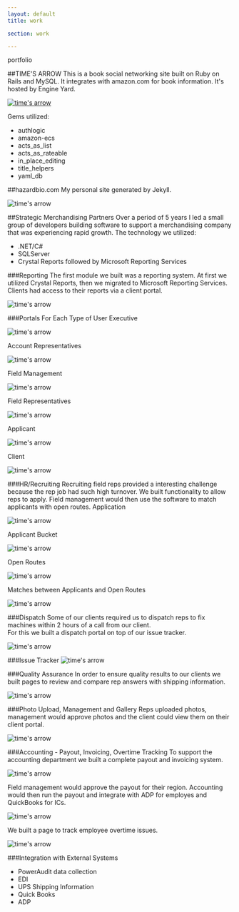 ```yaml
---
layout: default
title: work

section: work

---
```

 <div id="portfolio">

  
<span class="portsub">portfolio</span>

##TIME'S ARROW
This is a book social networking site built on Ruby on Rails and MySQL.  It integrates with amazon.com for 
book information.  It's hosted by Engine Yard.

[<img src="../../images/timesarrow-ss.gif" alt="time's arrow" />](http://times-arrow.com)

Gems utilized:

- authlogic
- amazon-ecs
- acts_as_list
- acts_as_rateable
- in_place_editing
- title_helpers
- yaml_db



##hazardbio.com
My personal site generated by Jekyll.

<img src="../../images/hazardbio-ss.gif" alt="time's arrow" />


##Strategic Merchandising Partners
Over a period of 5 years I led a small group of developers building software to support a 
merchandising company that was experiencing rapid growth.  The technology we utilized:

- .NET/C#
- SQLServer
- Crystal Reports followed by Microsoft Reporting Services

###Reporting
The first module we built was a reporting system. At first we utilized Crystal Reports, then we migrated 
to Microsoft Reporting Services.  Clients had access to their reports via a client portal.

<img src="../../images/reporting-ss.gif" alt="time's arrow" />


###Portals For Each Type of User
Executive

<img src="../../images/exec-portal-ss.gif" alt="time's arrow" />

Account Representatives

<img src="../../images/ar-portal-ss.gif" alt="time's arrow" />

Field Management

<img src="../../images/sup-to-do-list-ss.gif" alt="time's arrow" />

Field Representatives

<img src="../../images/rep-ss.gif" alt="time's arrow" />

Applicant

<img src="../../images/applicant-portal-ss.gif" alt="time's arrow" />

Client

<img src="../../images/client-portal-ss.gif" alt="time's arrow" />

###HR/Recruiting
Recruiting field reps provided a interesting challenge because the rep job had such high turnover.  We built
functionality to allow reps to apply.  Field management would then use the software to match applicants with 
open routes. 
Application

<img src="../../images/application-ss.gif" alt="time's arrow" />

Applicant Bucket

<img src="../../images/applicants-ss.gif" alt="time's arrow" />

Open Routes

<img src="../../images/open-routes-ss.gif" alt="time's arrow" />

Matches between Applicants and Open Routes

<img src="../../images/matches-ss.gif" alt="time's arrow" />

###Dispatch
Some of our clients required us to dispatch reps to fix machines within 2 hours of a call from our client.  
For this we built a dispatch portal on top of our issue tracker.

<img src="../../images/dispatch-ss.gif" alt="time's arrow" />

###Issue Tracker
<img src="../../images/issue-tracking-ss.gif" alt="time's arrow" />

###Quality Assurance
In order to ensure quality results to our clients we built pages to review and compare rep answers with shipping information.

<img src="../../images/qa-ss.gif" alt="time's arrow" />

###Photo Upload, Management and Gallery
Reps uploaded photos, management would approve photos and the client could view them on their client portal.

<img src="../../images/gallery-ss.gif" alt="time's arrow" />

###Accounting - Payout, Invoicing, Overtime Tracking
To support the accounting department we built a complete payout and invoicing system.

<img src="../../images/accounting-ss.gif" alt="time's arrow" />

Field management would approve the payout for their region.  Accounting would then run the payout 
and integrate with ADP for employes and QuickBooks for ICs.

<img src="../../images/payout-cert-ss.gif" alt="time's arrow" />

We built a page to track employee overtime issues.

<img src="../../images/hr-overtime-tracking-ss.gif" alt="time's arrow" />

###Integration with External Systems
- PowerAudit data collection
- EDI
- UPS Shipping Information
- Quick Books
- ADP  

</div>







